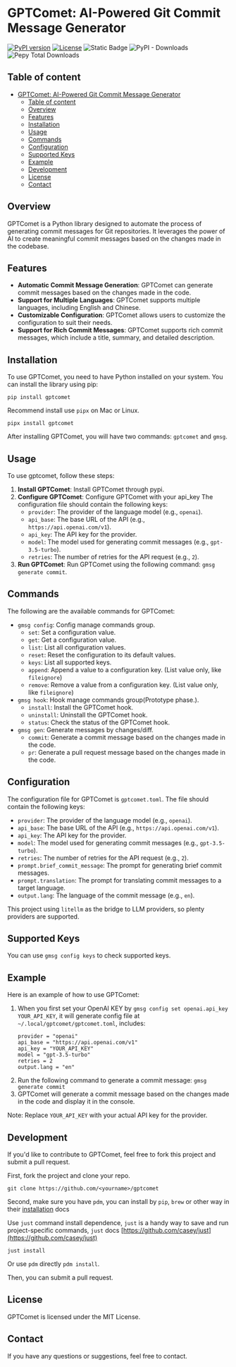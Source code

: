 # GPTComet: AI-Powered Git Commit Message Generator

[![PyPI version](https://img.shields.io/pypi/v/gptcomet?style=for-the-badge)](https://pypi.org/project/gptcomet/) 
[![License](https://img.shields.io/github/license/belingud/gptcomet.svg?style=for-the-badge)](https://opensource.org/licenses/MIT) 
![Static Badge](https://img.shields.io/badge/language-Python-%233572A5?style=for-the-badge) 
![PyPI - Downloads](https://img.shields.io/pypi/dm/gptcomet?logo=pypi&style=for-the-badge)
![Pepy Total Downloads](https://img.shields.io/pepy/dt/gptcomet?style=for-the-badge&logo=python)

## Table of content

<!-- TOC -->
* [GPTComet: AI-Powered Git Commit Message Generator](#gptcomet-ai-powered-git-commit-message-generator)
  * [Table of content](#table-of-content)
  * [Overview](#overview)
  * [Features](#features)
  * [Installation](#installation)
  * [Usage](#usage)
  * [Commands](#commands)
  * [Configuration](#configuration)
  * [Supported Keys](#supported-keys)
  * [Example](#example)
  * [Development](#development)
  * [License](#license)
  * [Contact](#contact)
<!-- TOC -->

## Overview

GPTComet is a Python library designed to automate the process of generating commit messages for Git repositories.
It leverages the power of AI to create meaningful commit messages based on the changes made in the codebase.

## Features

*   **Automatic Commit Message Generation**: GPTComet can generate commit messages based on the changes made in the code.
*   **Support for Multiple Languages**: GPTComet supports multiple languages, including English and Chinese.
*   **Customizable Configuration**: GPTComet allows users to customize the configuration to suit their needs.
*   **Support for Rich Commit Messages**: GPTComet supports rich commit messages, which include a title, summary, and detailed description.

## Installation

To use GPTComet, you need to have Python installed on your system. You can install the library using pip:

```shell
pip install gptcomet
```

Recommend install use `pipx` on Mac or Linux.

```shell
pipx install gptcomet
```
After installing GPTComet, you will have two commands: `gptcomet` and `gmsg`.

## Usage

To use gptcomet, follow these steps:

1.  **Install GPTComet**: Install GPTComet through pypi.
2.  **Configure GPTComet**: Configure GPTComet with your api_key The configuration file should contain the following keys:
    *   `provider`: The provider of the language model (e.g., `openai`).
    *   `api_base`: The base URL of the API (e.g., `https://api.openai.com/v1`).
    *   `api_key`: The API key for the provider.
    *   `model`: The model used for generating commit messages (e.g., `gpt-3.5-turbo`).
    *   `retries`: The number of retries for the API request (e.g., `2`).
3.  **Run GPTComet**: Run GPTComet using the following command: `gmsg generate commit`.

## Commands

The following are the available commands for GPTComet:

* `gmsg config`: Config manage commands group.
  * `set`: Set a configuration value.
  * `get`: Get a configuration value.
  * `list`: List all configuration values.
  * `reset`: Reset the configuration to its default values.
  * `keys`: List all supported keys.
  * `append`: Append a value to a configuration key. (List value only, like `fileignore`)
  * `remove`: Remove a value from a configuration key. (List value only, like `fileignore`)
* `gmsg hook`: Hook manage commands group(Prototype phase.).
  * `install`: Install the GPTComet hook.
  * `uninstall`: Uninstall the GPTComet hook.
  * `status`: Check the status of the GPTComet hook.
* `gmsg gen`: Generate messages by changes/diff.
  * `commit`: Generate a commit message based on the changes made in the code.
  * `pr`: Generate a pull request message based on the changes made in the code.


## Configuration

The configuration file for GPTComet is `gptcomet.toml`. The file should contain the following keys:

*   `provider`: The provider of the language model (e.g., `openai`).
*   `api_base`: The base URL of the API (e.g., `https://api.openai.com/v1`).
*   `api_key`: The API key for the provider.
*   `model`: The model used for generating commit messages (e.g., `gpt-3.5-turbo`).
*   `retries`: The number of retries for the API request (e.g., `2`).
*   `prompt.brief_commit_message`: The prompt for generating brief commit messages.
*   `prompt.translation`: The prompt for translating commit messages to a target language.
*   `output.lang`: The language of the commit message (e.g., `en`).

This project using `litellm` as the bridge to LLM providers, so plenty providers are supported.




## Supported Keys

You can use `gmsg config keys` to check supported keys.

## Example

Here is an example of how to use GPTComet:

1.  When you first set your OpenAI KEY by `gmsg config set openai.api_key YOUR_API_KEY`, it will generate config file at `~/.local/gptcomet/gptcomet.toml`, includes:
    ```
    provider = "openai"
    api_base = "https://api.openai.com/v1"
    api_key = "YOUR_API_KEY"
    model = "gpt-3.5-turbo"
    retries = 2
    output.lang = "en"
    ```
2.  Run the following command to generate a commit message: `gmsg generate commit`
3.  GPTComet will generate a commit message based on the changes made in the code and display it in the console.

Note: Replace `YOUR_API_KEY` with your actual API key for the provider.


## Development

If you'd like to contribute to GPTComet, feel free to fork this project and submit a pull request.

First, fork the project and clone your repo.

```shell
git clone https://github.com/<yourname>/gptcomet
```

Second, make sure you have `pdm`, you can install by `pip`, `brew` or other way in their [installation](https://github.com/pdm-project/pdm?tab=readme-ov-file#installation) docs

Use `just` command install dependence, `just` is a handy way to save and run project-specific commands, `just` docs [https://github.com/casey/just](https://github.com/casey/just)

```shell
just install
```

Or use `pdm` directly `pdm install`.

Then, you can submit a pull request.

## License

GPTComet is licensed under the MIT License.

## Contact

If you have any questions or suggestions, feel free to contact.
